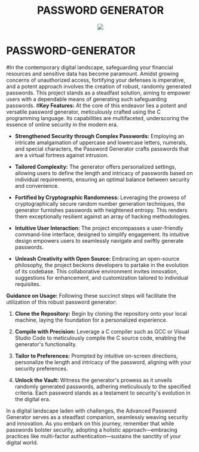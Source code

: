 <h1 align="center" id="title">PASSWORD GENERATOR</h1>

<p align="center"><img src="https://img.lovepik.com/photo/50054/1552.jpg_wh300.jpg"></p>

# PASSWORD-GENERATOR
#In the contemporary digital landscape, safeguarding your financial resources and sensitive data has become paramount. Amidst growing concerns of unauthorized access, fortifying your defenses is imperative, and a potent approach involves the creation of robust, randomly generated passwords. This project stands as a steadfast solution, aiming to empower users with a dependable means of generating such safeguarding passwords.
#**Key Features:**
At the core of this endeavor lies a potent and versatile password generator, meticulously crafted using the C programming language. Its capabilities are multifaceted, underscoring the essence of online security in the modern era. 

- **Strengthened Security through Complex Passwords:** Employing an intricate amalgamation of uppercase and lowercase letters, numerals, and special characters, the Password Generator crafts passwords that are a virtual fortress against intrusion.

- **Tailored Complexity:** The generator offers personalized settings, allowing users to define the length and intricacy of passwords based on individual requirements, ensuring an optimal balance between security and convenience.

- **Fortified by Cryptographic Randomness:** Leveraging the prowess of cryptographically secure random number generation techniques, the generator furnishes passwords with heightened entropy. This renders them exceptionally resilient against an array of hacking methodologies.

- **Intuitive User Interaction:** The project encompasses a user-friendly command-line interface, designed to simplify engagement. Its intuitive design empowers users to seamlessly navigate and swiftly generate passwords.

- **Unleash Creativity with Open Source:** Embracing an open-source philosophy, the project beckons developers to partake in the evolution of its codebase. This collaborative environment invites innovation, suggestions for enhancement, and customization tailored to individual requisites.

**Guidance on Usage:**
Following these succinct steps will facilitate the utilization of this robust password generator:

1. **Clone the Repository:** Begin by cloning the repository onto your local machine, laying the foundation for a personalized experience.

2. **Compile with Precision:** Leverage a C compiler such as GCC or Visual Studio Code to meticulously compile the C source code, enabling the generator's functionality.

3. **Tailor to Preferences:** Prompted by intuitive on-screen directions, personalize the length and intricacy of the password, aligning with your security preferences.

4. **Unlock the Vault:** Witness the generator's prowess as it unveils randomly generated passwords, adhering meticulously to the specified criteria. Each password stands as a testament to security's evolution in the digital era.

In a digital landscape laden with challenges, the Advanced Password Generator serves as a steadfast companion, seamlessly weaving security and innovation. As you embark on this journey, remember that while passwords bolster security, adopting a holistic approach—embracing practices like multi-factor authentication—sustains the sanctity of your digital world.


